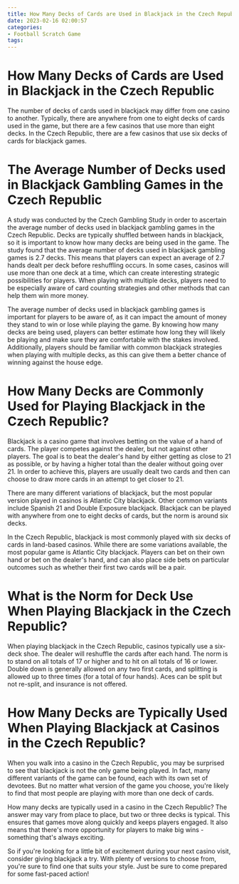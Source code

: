 ```yaml
---
title: How Many Decks of Cards are Used in Blackjack in the Czech Republic 
date: 2023-02-16 02:00:57
categories:
- Football Scratch Game
tags:
---
```



#  How Many Decks of Cards are Used in Blackjack in the Czech Republic 

The number of decks of cards used in blackjack may differ from one casino to another. Typically, there are anywhere from one to eight decks of cards used in the game, but there are a few casinos that use more than eight decks. In the Czech Republic, there are a few casinos that use six decks of cards for blackjack games.

#  The Average Number of Decks used in Blackjack Gambling Games in the Czech Republic 
A study was conducted by the Czech Gambling Study in order to ascertain the average number of decks used in blackjack gambling games in the Czech Republic. Decks are typically shuffled between hands in blackjack, so it is important to know how many decks are being used in the game. The study found that the average number of decks used in blackjack gambling games is 2.7 decks. 
This means that players can expect an average of 2.7 hands dealt per deck before reshuffling occurs. In some cases, casinos will use more than one deck at a time, which can create interesting strategic possibilities for players. When playing with multiple decks, players need to be especially aware of card counting strategies and other methods that can help them win more money.

The average number of decks used in blackjack gambling games is important for players to be aware of, as it can impact the amount of money they stand to win or lose while playing the game. By knowing how many decks are being used, players can better estimate how long they will likely be playing and make sure they are comfortable with the stakes involved. Additionally, players should be familiar with common blackjack strategies when playing with multiple decks, as this can give them a better chance of winning against the house edge.

#  How Many Decks are Commonly Used for Playing Blackjack in the Czech Republic? 

Blackjack is a casino game that involves betting on the value of a hand of cards. The player competes against the dealer, but not against other players. The goal is to beat the dealer's hand by either getting as close to 21 as possible, or by having a higher total than the dealer without going over 21. In order to achieve this, players are usually dealt two cards and then can choose to draw more cards in an attempt to get closer to 21.

There are many different variations of blackjack, but the most popular version played in casinos is Atlantic City blackjack. Other common variants include Spanish 21 and Double Exposure blackjack. Blackjack can be played with anywhere from one to eight decks of cards, but the norm is around six decks.

In the Czech Republic, blackjack is most commonly played with six decks of cards in land-based casinos. While there are some variations available, the most popular game is Atlantic City blackjack. Players can bet on their own hand or bet on the dealer's hand, and can also place side bets on particular outcomes such as whether their first two cards will be a pair.

#  What is the Norm for Deck Use When Playing Blackjack in the Czech Republic? 

When playing blackjack in the Czech Republic, casinos typically use a six-deck shoe. The dealer will reshuffle the cards after each hand. The norm is to stand on all totals of 17 or higher and to hit on all totals of 16 or lower. Double down is generally allowed on any two first cards, and splitting is allowed up to three times (for a total of four hands). Aces can be split but not re-split, and insurance is not offered.

#  How Many Decks are Typically Used When Playing Blackjack at Casinos in the Czech Republic?

When you walk into a casino in the Czech Republic, you may be surprised to see that blackjack is not the only game being played. In fact, many different variants of the game can be found, each with its own set of devotees. But no matter what version of the game you choose, you're likely to find that most people are playing with more than one deck of cards.

How many decks are typically used in a casino in the Czech Republic? The answer may vary from place to place, but two or three decks is typical. This ensures that games move along quickly and keeps players engaged. It also means that there's more opportunity for players to make big wins - something that's always exciting.

So if you're looking for a little bit of excitement during your next casino visit, consider giving blackjack a try. With plenty of versions to choose from, you're sure to find one that suits your style. Just be sure to come prepared for some fast-paced action!